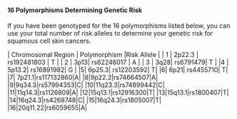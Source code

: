 #### 16 Polymorphisms Determining Genetic Risk

If you have been genotyped for the 16 polymorphisms listed below, you can use your total number of risk alleles to determine your genetic risk for squamous cell skin cancers.

| Chromosomal Region | Polymorphism |Risk Allele |
| 1 | 2p22.3 | rs192481803 | T |
| 2 |    3p13| rs62246017  | A |
| 3 |    3q28|    rs6791479| T |
|4  |  5p13.2|   rs16891982| G |
|5| 6p25.3| rs12203592| T|
|6| 6p21| rs4455710| T|
|7| 7p21.1|rs117132860|A|
|8|9p22.2|rs74664507|A|
|9|9q34.3|rs57994353|C|
|10|11q23.3|rs74899442|C|
|11|11q14.3|rs1126809|A|
|12|15q13.1|rs12916300|T|
|13|15q13.1|rs1800407|T|
|14|16q24.3|rs4268748|C|
|15|16q24.3|rs1805007|T|
|16|20q11.22|rs6059655|A|

